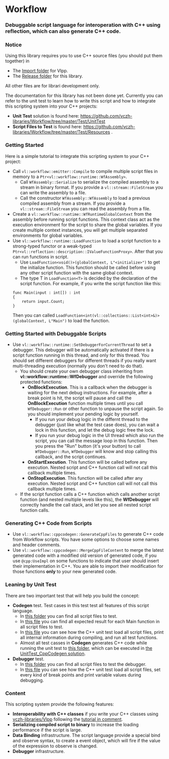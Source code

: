 # Workflow
### Debuggable script language for interoperation with C++ using reflection, which can also generate C++ code.

### Notice

Using this library requires you to use C++ source files (you should put them together) in

* The [Import folder](https://github.com/vczh-libraries/Workflow/tree/master/Import) for Vlpp.
* The [Release folder](https://github.com/vczh-libraries/Workflow/tree/master/Release) for this library.

All other files are for librari development only.

The documentation for this library has not been done yet. Currently you can refer to the unit test to learn how to write this script and how to integrate this scripting system into your C++ projects:

* **Unit Test** solution is found here: https://github.com/vczh-libraries/Workflow/tree/master/Test/UnitTest
* **Script Files to Test** is found here: https://github.com/vczh-libraries/Workflow/tree/master/Test/Resources . 

### Getting Started
Here is a simple tutorial to integrate this scripting system to your C++ project:

* Call `vl::workflow::emitter::Compile` to compile multiple script files in memory to a `Ptr<vl::workflow::runtime::WfAssembly>`.
    * Call `WfAssembly::Serialize` to serialize the compiled assembly to a stream in binary format. If you provide a `vl::stream::FileStream` you can write the assembly to a file.
    * Call the constructor `WfAssembly::WfAssembly` to load a previous compiled assembly from a stream. If you provide a `vl::stream::FileStream` you can read the assembly from a file.
* Create a `vl::workflow::runtime::WfRuntimeGlobalContext` from the assembly before running script functions. This context class act as the execution environment for the script to share the global variables. If you create multiple context instances, you will get multiple separated environments for global variables.
* Use `vl::workflow::runtime::LoadFunction` to load a script function to a strong-typed functor or a weak-typed `Ptr<vl::reflection::description::IValueFunctionProxy>`. After that you can run functions in script.
    * Use `LoadFunction<void()>(globalContext, L"<initialize>")` to get the initialize function. This function should be called before using any other script function with the same global context.
    * The type T in `LoadFunction<T>` is decided by the declaration of the script function. For example, if you write the script function like this:
    ```
    func Main(input : int[]) : int
    {
        return input.Count;
    }
    ```
    Then you can called `LoadFunction<int(vl::collections::List<int>&)>(globalContext, L"Main")` to load the function.

### Getting Started with Debuggable Scripts
* Use `vl::workflow::runtime::SetDebuggerForCurrentThread` to set a debugger. This debugger will be automatically activated if there is a script function running in this thread, and only for this thread. You should set different debuggers for different threads if you really want multi-threading execution (normally you don't need to do that).
    * You should create your own debugger class inheriting from **vl::workflow::runtime::WfDebugger** and override the following protected functions:
        * **OnBlockExecution**. This is a callback when the debugger is waiting for the next debug instructions. For example, after a break point is hit, the script will pause and call the **OnBlockExecution** function multiple times until you call `WfDebugger::Run` or other function to unpause the script again. So you should implement your pending logic by yourself.
            * If you run your debug logic in the differnt thread to the debugger (just like what the test case does), you can wait a lock in this function, and let the debug logic free the lock.
            * If you run your debug logic in the UI thread which also run the script, you can call the message loop in this function. Then you press the "Run" button (it's your button) to call `WfDebugger::Run`, `WfDebugger` will know and stop calling this callback, and the script continues.
        * **OnStartExecution**. This function will be called before any execution. Nested script and C++ function call will not call this callback multiple times.
        * **OnStopExecution**. This function will be called after any execution. Nested script and C++ function call will not call this callback multiple times.
    * If the script function calls a C++ function which calls another script function (and nested multiple levels like this), the **WfDebugger** will correctly handle the call stack, and let you see all nested script function calls.
    
### Generating C++ Code from Scripts
* Use `vl::workflow::cppcodegen::GenerateCppFiles` to generate C++ code from Workflow scripts. You have some options to choose some names and header comments.
* Use `vl::workflow::cppcodegen::MergeCppFileContent` to merge the latest generated code with a modified old version of generated code, if you use `@cpp:UseImpl` on some functions to indicate that user should insert their implementation in C++. You are able to import their modification for those functions **only** to your new generated code.

### Leaning by Unit Test
There are two important test that will help you build the concept:
* **Codegen** test. Test cases in this test test all features of this script language.
  * In [this folder](https://github.com/vczh-libraries/Workflow/tree/master/Test/Resources/Codegen) you can find all script files to test.
  * In [this file](https://github.com/vczh-libraries/Workflow/blob/master/Test/Resources/IndexCodegen.txt) you can find all expected result for each Main function in all script files to test.
  * In [this file](https://github.com/vczh-libraries/Workflow/blob/master/Test/Source/TestCodegen.cpp) you can see how the C++ unit test load all script files, print all internal information during compiling, and run all test functions.
  * Almost all test casses in **Codegen** generates C++ code while running the unit test to [this folder](https://github.com/vczh-libraries/Workflow/tree/master/Test/SourceCppGen), which can be executed in [the UnitTest_CppCodegen solution](https://github.com/vczh-libraries/Workflow/tree/master/Test/UnitTest/UnitTest_CppCodegen).
* **Debugger** test.
  * In [this folder](https://github.com/vczh-libraries/Workflow/tree/master/Test/Resources/Debugger) you can find all script files to test the debugger.
  * In [this file](https://github.com/vczh-libraries/Workflow/blob/master/Test/Source/TestDebugger.cpp) you can see how the C++ unit test load all script files, set every kind of break points and print variable values during debugging.

### Content
This scripting system provide the following features:
* **Interoperability with C++ classes** if you write your C++ classes using [vczh-libraries/Vlpp](https://github.com/vczh-libraries/Vlpp) following the [tutorial in comment](http://www.gaclib.net/Document.html#~/index/vl.reflection.Description`1/symbol/::vl::reflection::Description`1).
* **Serializing compiled script to binary** to increase the loading performance if the script is large.
* **Data Binding** infrastructure. The script language provide a special bind and observe syntax, to create a event object, which will fire if the value of the expression to observe is changed.
* **Debugger** infrastructure.
